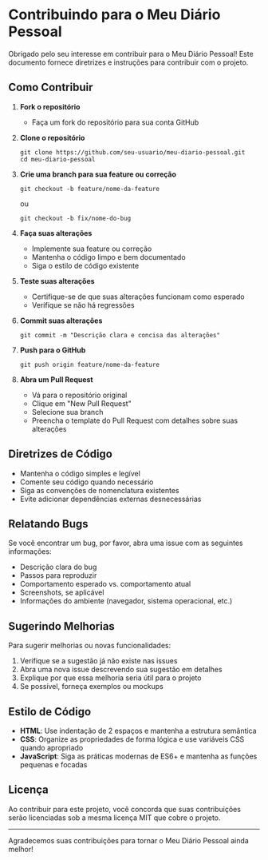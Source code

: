 # Contribuindo para o Meu Diário Pessoal

Obrigado pelo seu interesse em contribuir para o Meu Diário Pessoal! Este documento fornece diretrizes e instruções para contribuir com o projeto.

## Como Contribuir

1. **Fork o repositório**

   - Faça um fork do repositório para sua conta GitHub

2. **Clone o repositório**

   ```
   git clone https://github.com/seu-usuario/meu-diario-pessoal.git
   cd meu-diario-pessoal
   ```

3. **Crie uma branch para sua feature ou correção**

   ```
   git checkout -b feature/nome-da-feature
   ```

   ou

   ```
   git checkout -b fix/nome-do-bug
   ```

4. **Faça suas alterações**

   - Implemente sua feature ou correção
   - Mantenha o código limpo e bem documentado
   - Siga o estilo de código existente

5. **Teste suas alterações**

   - Certifique-se de que suas alterações funcionam como esperado
   - Verifique se não há regressões

6. **Commit suas alterações**

   ```
   git commit -m "Descrição clara e concisa das alterações"
   ```

7. **Push para o GitHub**

   ```
   git push origin feature/nome-da-feature
   ```

8. **Abra um Pull Request**
   - Vá para o repositório original
   - Clique em "New Pull Request"
   - Selecione sua branch
   - Preencha o template do Pull Request com detalhes sobre suas alterações

## Diretrizes de Código

- Mantenha o código simples e legível
- Comente seu código quando necessário
- Siga as convenções de nomenclatura existentes
- Evite adicionar dependências externas desnecessárias

## Relatando Bugs

Se você encontrar um bug, por favor, abra uma issue com as seguintes informações:

- Descrição clara do bug
- Passos para reproduzir
- Comportamento esperado vs. comportamento atual
- Screenshots, se aplicável
- Informações do ambiente (navegador, sistema operacional, etc.)

## Sugerindo Melhorias

Para sugerir melhorias ou novas funcionalidades:

1. Verifique se a sugestão já não existe nas issues
2. Abra uma nova issue descrevendo sua sugestão em detalhes
3. Explique por que essa melhoria seria útil para o projeto
4. Se possível, forneça exemplos ou mockups

## Estilo de Código

- **HTML**: Use indentação de 2 espaços e mantenha a estrutura semântica
- **CSS**: Organize as propriedades de forma lógica e use variáveis CSS quando apropriado
- **JavaScript**: Siga as práticas modernas de ES6+ e mantenha as funções pequenas e focadas

## Licença

Ao contribuir para este projeto, você concorda que suas contribuições serão licenciadas sob a mesma licença MIT que cobre o projeto.

---

Agradecemos suas contribuições para tornar o Meu Diário Pessoal ainda melhor!
